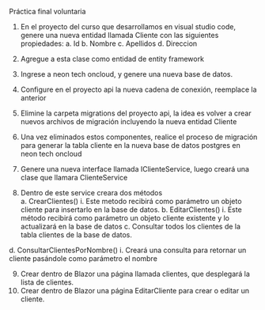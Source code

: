 Práctica final voluntaria

1.	En el proyecto del curso que desarrollamos en visual studio code, genere una nueva entidad llamada Cliente con las siguientes propiedades:
a.	Id
b.	Nombre
c.	Apellidos
d.	Direccion
2.	Agregue a esta clase como entidad de entity framework

3.	Ingrese a neon tech oncloud, y genere una nueva base de datos.
4.	Configure en el proyecto api la nueva cadena de conexión, reemplace la anterior
5.	Elimine la carpeta migrations del proyecto api, la idea es volver a crear nuevos archivos de migración incluyendo la nueva entidad Cliente
6.	Una vez eliminados estos componentes, realice el proceso de migración para generar la tabla cliente en la nueva base de datos postgres en neon tech oncloud

7.	Genere una nueva interface llamada IClienteService, luego creará una clase que llamara ClienteService 
8.	Dentro de este service creara dos métodos	
a.	CrearClientes()
i.	Este metodo recibirá como parámetro un objeto cliente para insertarlo en la base de datos.
b.	EditarClientes()
i.	Este método recibirá como parámetro un objeto cliente existente y lo actualizará en la base de datos
c.	Consultar todos los clientes de la tabla clientes de la base de datos.

d.	ConsultarClientesPorNombre()
i.	Creará una consulta para retornar un cliente pasándole como parámetro el nombre

9.	Crear dentro de Blazor una página llamada clientes, que desplegará la lista de clientes.
10.	Crear dentro de Blazor una página EditarCliente para crear o editar un cliente.
